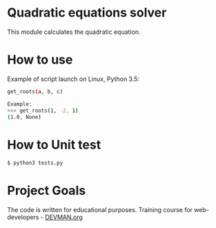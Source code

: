 # Quadratic equations solver

This module calculates the quadratic equation.

# How to use

Example of script launch on Linux, Python 3.5:

```bash
get_roots(a, b, c)

Example:
>>> get_roots(1, -2, 1)
(1.0, None)

```

# How to Unit test

```bash
$ python3 tests.py
```


# Project Goals

The code is written for educational purposes. Training course for web-developers - [DEVMAN.org](https://devman.org)


